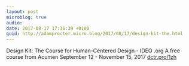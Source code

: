 ```yaml
---
layout: post
microblog: true
audio: 
date: 2017-08-17 17:36:39 +0100
guid: http://adamprocter.micro.blog/2017/08/17/design-kit-the.html
---
```

Design Kit: The Course for Human-Centered Design - IDEO .org
A free course from Acumen
September 12 - November 15, 2017
[dctr.pro/1zh](http://dctr.pro/1zh)
